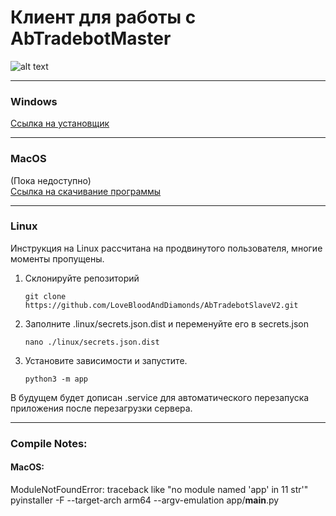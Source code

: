 # Клиент для работы с AbTradebotMaster
![alt text](static/app_icon.ico)

---


### Windows
[Ссылка на установщик](compiled/Windows)

---

### MacOS
(Пока недоступно)<br>
[Ссылка на скачивание программы](compiled/MacOS)

---

### Linux
Инструкция на Linux рассчитана на продвинутого пользователя, многие моменты
пропущены.

1. Склонируйте репозиторий
   ```shell
   git clone https://github.com/LoveBloodAndDiamonds/AbTradebotSlaveV2.git
   ```
2. Заполните .linux/secrets.json.dist и переменуйте его в secrets.json
    ```shell
   nano ./linux/secrets.json.dist
    ```
3. Установите зависимости и запустите.
    ```shell
   python3 -m app
   ```

В будущем будет дописан .service  для автоматического перезапуска
приложения после перезагрузки сервера.

---

### Compile Notes:
#### MacOS:
ModuleNotFoundError:
    traceback like "no module named 'app' in 11 str'"
    pyinstaller -F --target-arch arm64 --argv-emulation app/__main__.py
